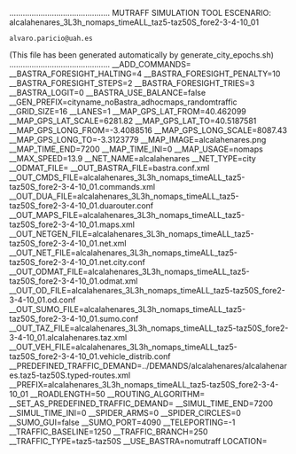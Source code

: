 .............................................
    MUTRAFF SIMULATION TOOL
    ESCENARIO: alcalahenares_3L3h_nomaps_timeALL_taz5-taz50S_fore2-3-4-10_01

    alvaro.paricio@uah.es
(This file has been generated automatically by generate_city_epochs.sh)
.............................................
__ADD_COMMANDS=
__BASTRA_FORESIGHT_HALTING=4
__BASTRA_FORESIGHT_PENALTY=10
__BASTRA_FORESIGHT_STEPS=2
__BASTRA_FORESIGHT_TRIES=3
__BASTRA_LOGIT=0
__BASTRA_USE_BALANCE=false
__GEN_PREFIX=cityname_noBastra_adhocmaps_randomtraffic
__GRID_SIZE=16
__LANES=1
__MAP_GPS_LAT_FROM=40.462099
__MAP_GPS_LAT_SCALE=6281.82
__MAP_GPS_LAT_TO=40.5187581
__MAP_GPS_LONG_FROM=-3.4088516
__MAP_GPS_LONG_SCALE=8087.43
__MAP_GPS_LONG_TO=-3.3123779
__MAP_IMAGE=alcalahenares.png
__MAP_TIME_END=7200
__MAP_TIME_INI=0
__MAP_USAGE=nomaps
__MAX_SPEED=13.9
__NET_NAME=alcalahenares
__NET_TYPE=city
__ODMAT_FILE=
__OUT_BASTRA_FILE=bastra.conf.xml
__OUT_CMDS_FILE=alcalahenares_3L3h_nomaps_timeALL_taz5-taz50S_fore2-3-4-10_01.commands.xml
__OUT_DUA_FILE=alcalahenares_3L3h_nomaps_timeALL_taz5-taz50S_fore2-3-4-10_01.duarouter.conf
__OUT_MAPS_FILE=alcalahenares_3L3h_nomaps_timeALL_taz5-taz50S_fore2-3-4-10_01.maps.xml
__OUT_NETGEN_FILE=alcalahenares_3L3h_nomaps_timeALL_taz5-taz50S_fore2-3-4-10_01.net.xml
__OUT_NET_FILE=alcalahenares_3L3h_nomaps_timeALL_taz5-taz50S_fore2-3-4-10_01.net.city.conf
__OUT_ODMAT_FILE=alcalahenares_3L3h_nomaps_timeALL_taz5-taz50S_fore2-3-4-10_01.odmat.xml
__OUT_OD_FILE=alcalahenares_3L3h_nomaps_timeALL_taz5-taz50S_fore2-3-4-10_01.od.conf
__OUT_SUMO_FILE=alcalahenares_3L3h_nomaps_timeALL_taz5-taz50S_fore2-3-4-10_01.sumo.conf
__OUT_TAZ_FILE=alcalahenares_3L3h_nomaps_timeALL_taz5-taz50S_fore2-3-4-10_01.alcalahenares.taz.xml
__OUT_VEH_FILE=alcalahenares_3L3h_nomaps_timeALL_taz5-taz50S_fore2-3-4-10_01.vehicle_distrib.conf
__PREDEFINED_TRAFFIC_DEMAND=../DEMANDS/alcalahenares/alcalahenares.taz5-taz50S.typed-routes.xml
__PREFIX=alcalahenares_3L3h_nomaps_timeALL_taz5-taz50S_fore2-3-4-10_01
__ROADLENGTH=50
__ROUTING_ALGORITHM=
__SET_AS_PREDEFINED_TRAFFIC_DEMAND=
__SIMUL_TIME_END=7200
__SIMUL_TIME_INI=0
__SPIDER_ARMS=0
__SPIDER_CIRCLES=0
__SUMO_GUI=false
__SUMO_PORT=4090
__TELEPORTING=-1
__TRAFFIC_BASELINE=1250
__TRAFFIC_BRANCH=250
__TRAFFIC_TYPE=taz5-taz50S
__USE_BASTRA=nomutraff
LOCATION=    <location netOffset="-465343.12,-4479111.07" convBoundary="0.00,0.00,8087.43,6281.82" origBoundary="-3.408842,40.462103,-3.312420,40.518754" projParameter="+proj=utm +zone=30 +ellps=WGS84 +datum=WGS84 +units=m +no_defs"/>
